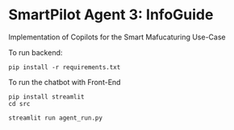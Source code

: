 # SmartPilot Agent 3: InfoGuide
Implementation of Copilots for the Smart Mafucaturing Use-Case

To run backend:
```
pip install -r requirements.txt
```

To run the chatbot with Front-End

```
pip install streamlit
cd src

streamlit run agent_run.py
```